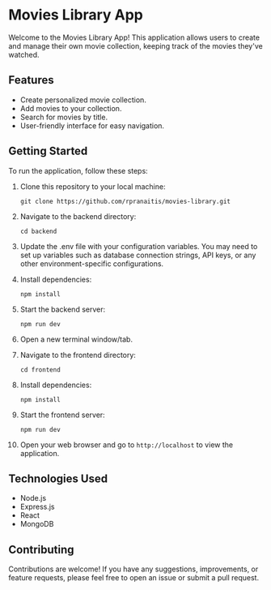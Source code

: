 # Movies Library App

Welcome to the Movies Library App! This application allows users to create and manage their own movie collection, keeping track of the movies they've watched.

## Features

- Create personalized movie collection.
- Add movies to your collection.
- Search for movies by title.
- User-friendly interface for easy navigation.

## Getting Started

To run the application, follow these steps:

1. Clone this repository to your local machine:

   ```
   git clone https://github.com/rpranaitis/movies-library.git
   ```

2. Navigate to the backend directory:

   ```
   cd backend
   ```

3. Update the .env file with your configuration variables. You may need to set up variables such as database connection strings, API keys, or any other environment-specific configurations.

4. Install dependencies:

   ```
   npm install
   ```

5. Start the backend server:

   ```
   npm run dev
   ```

6. Open a new terminal window/tab.

7. Navigate to the frontend directory:

   ```
   cd frontend
   ```

8. Install dependencies:

   ```
   npm install
   ```

9. Start the frontend server:

   ```
   npm run dev
   ```

10. Open your web browser and go to `http://localhost` to view the application.

## Technologies Used

- Node.js
- Express.js
- React
- MongoDB

## Contributing

Contributions are welcome! If you have any suggestions, improvements, or feature requests, please feel free to open an issue or submit a pull request.
